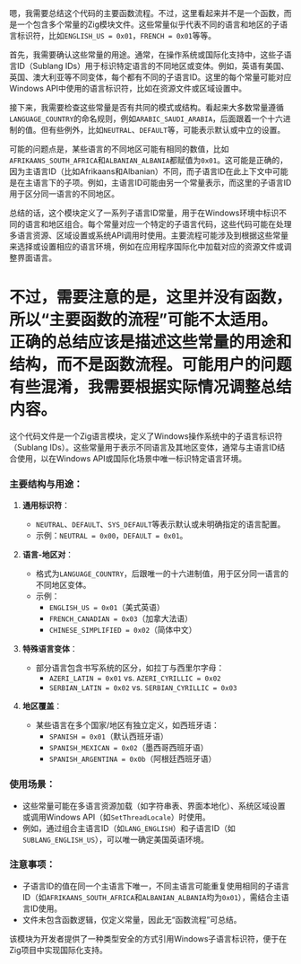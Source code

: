 嗯，我需要总结这个代码的主要函数流程。不过，这里看起来并不是一个函数，而是一个包含多个常量的Zig模块文件。这些常量似乎代表不同的语言和地区的子语言标识符，比如`ENGLISH_US = 0x01`，`FRENCH = 0x01`等等。

首先，我需要确认这些常量的用途。通常，在操作系统或国际化支持中，这些子语言ID（Sublang IDs）用于标识特定语言的不同地区或变体。例如，英语有美国、英国、澳大利亚等不同变体，每个都有不同的子语言ID。这里的每个常量可能对应Windows API中使用的语言标识符，比如在资源文件或区域设置中。

接下来，我需要检查这些常量是否有共同的模式或结构。看起来大多数常量遵循`LANGUAGE_COUNTRY`的命名规则，例如`ARABIC_SAUDI_ARABIA`，后面跟着一个十六进制的值。但有些例外，比如`NEUTRAL`、`DEFAULT`等，可能表示默认或中立的设置。

可能的问题点是，某些语言的不同地区可能有相同的数值，比如`AFRIKAANS_SOUTH_AFRICA`和`ALBANIAN_ALBANIA`都赋值为`0x01`。这可能是正确的，因为主语言ID（比如Afrikaans和Albanian）不同，而子语言ID在此上下文中可能是在主语言下的子项。例如，主语言ID可能由另一个常量表示，而这里的子语言ID用于区分同一语言的不同地区。

总结的话，这个模块定义了一系列子语言ID常量，用于在Windows环境中标识不同的语言和地区组合。每个常量对应一个特定的子语言代码，这些代码可能在处理多语言资源、区域设置或系统API调用时使用。主要流程可能涉及到根据这些常量来选择或设置相应的语言环境，例如在应用程序国际化中加载对应的资源文件或调整界面语言。

不过，需要注意的是，这里并没有函数，所以“主要函数的流程”可能不太适用。正确的总结应该是描述这些常量的用途和结构，而不是函数流程。可能用户的问题有些混淆，我需要根据实际情况调整总结内容。
================================================
这个代码文件是一个Zig语言模块，定义了Windows操作系统中的子语言标识符（Sublang IDs）。这些常量用于表示不同语言及其地区变体，通常与主语言ID结合使用，以在Windows API或国际化场景中唯一标识特定语言环境。

### 主要结构与用途：
1. **通用标识符**：
   - `NEUTRAL`、`DEFAULT`、`SYS_DEFAULT`等表示默认或未明确指定的语言配置。
   - 示例：`NEUTRAL = 0x00`，`DEFAULT = 0x01`。

2. **语言-地区对**：
   - 格式为`LANGUAGE_COUNTRY`，后跟唯一的十六进制值，用于区分同一语言的不同地区变体。
   - 示例：
     - `ENGLISH_US = 0x01`（美式英语）
     - `FRENCH_CANADIAN = 0x03`（加拿大法语）
     - `CHINESE_SIMPLIFIED = 0x02`（简体中文）

3. **特殊语言变体**：
   - 部分语言包含书写系统的区分，如拉丁与西里尔字母：
     - `AZERI_LATIN = 0x01` vs. `AZERI_CYRILLIC = 0x02`
     - `SERBIAN_LATIN = 0x02` vs. `SERBIAN_CYRILLIC = 0x03`

4. **地区覆盖**：
   - 某些语言在多个国家/地区有独立定义，如西班牙语：
     - `SPANISH = 0x01`（默认西班牙语）
     - `SPANISH_MEXICAN = 0x02`（墨西哥西班牙语）
     - `SPANISH_ARGENTINA = 0x0b`（阿根廷西班牙语）

### 使用场景：
- 这些常量可能在多语言资源加载（如字符串表、界面本地化）、系统区域设置或调用Windows API（如`SetThreadLocale`）时使用。
- 例如，通过组合主语言ID（如`LANG_ENGLISH`）和子语言ID（如`SUBLANG_ENGLISH_US`），可以唯一确定美国英语环境。

### 注意事项：
- 子语言ID的值在同一个主语言下唯一，不同主语言可能重复使用相同的子语言ID（如`AFRIKAANS_SOUTH_AFRICA`和`ALBANIAN_ALBANIA`均为`0x01`），需结合主语言ID使用。
- 文件未包含函数逻辑，仅定义常量，因此无“函数流程”可总结。

该模块为开发者提供了一种类型安全的方式引用Windows子语言标识符，便于在Zig项目中实现国际化支持。